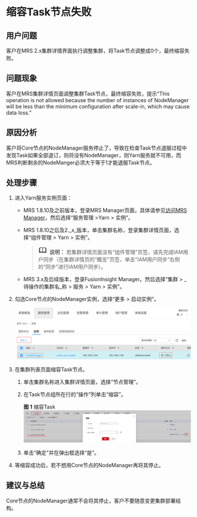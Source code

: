 # 缩容Task节点失败<a name="mrs_03_0030"></a>

## 用户问题<a name="zh-cn_topic_0135491044_section18305143583116"></a>

客户在MRS 2.x集群详情界面执行调整集群，将Task节点调整成0个，最终缩容失败。

## 问题现象<a name="zh-cn_topic_0135491044_section117424454313"></a>

客户在MRS集群详情页面调整集群Task节点，最终缩容失败，提示“This operation is not allowed because the number of instances of NodeManager will be less than the minimum configuration after scale-in, which may cause data loss.”

## 原因分析<a name="zh-cn_topic_0135491044_section1237061220324"></a>

客户将Core节点的NodeManager服务停止了，导致在检查Task节点退服过程中发现Task如果全部退订，则将没有NodeManager，则Yarn服务就不可用，而MRS判断剩余的NodeManger必须大于等于1才能退服Task节点。

## 处理步骤<a name="zh-cn_topic_0135491044_section520813413313"></a>

1.  进入Yarn服务实例页面：
    -   MRS 1.8.10及之前版本，登录MRS Manager页面，具体请参见[访问MRS Manager](https://support.huaweicloud.com/usermanual-mrs/mrs_01_0102.html)，然后选择“服务管理 \>Yarn \> 实例”。
    -   MRS 1.8.10之后及2._x_版本，单击集群名称，登录集群详情页面，选择“组件管理 \> Yarn \> 实例”。

        >![](public_sys-resources/icon-note.gif) **说明：** 
        >若集群详情页面没有“组件管理”页签，请先完成IAM用户同步（在集群详情页的“概览”页签，单击“IAM用户同步“右侧的“同步”进行IAM用户同步）。

    -   MRS 3.x及后续版本，登录FusionInsight Manager。然后选择“集群 \>  _待操作的集群名_称 \> 服务 \> Yarn \> 实例”。

2.  勾选Core节点的NodeManager实例，选择“更多 \> 启动实例”。

    ![](figures/zh-cn_image_0264281813.png)

3.  在集群列表页面缩容Task节点。
    1.  单击集群名称进入集群详情页面，选择“节点管理”。
    2.  在Task节点组所在行的“操作”列单击“缩容”。

        **图 1**  缩容Task<a name="zh-cn_topic_0135491044_fig1189822915587"></a>  
        ![](figures/缩容Task.png "缩容Task")

    3.  单击“确定”并在弹出框选择“是”。

4.  等缩容成功后，若不想用Core节点的NodeManager再将其停止。

## 建议与总结<a name="zh-cn_topic_0135491044_section8898183420"></a>

Core节点的NodeManager通常不会将其停止，客户不要随意变更集群部署结构。

